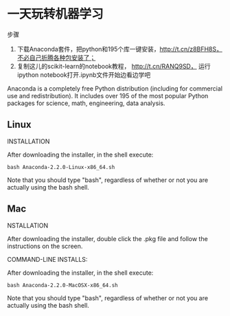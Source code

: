 # 一天玩转机器学习

步骤

1. 下载Anaconda套件，把python和195个库一键安装，http://t.cn/z8BFH8S，不必自己折腾各种包安装了；
2. 复制这儿的scikit-learn的notebook教程， http://t.cn/RANQ9SD， 运行 ipython notebook打开.ipynb文件开始边看边学吧

Anaconda is a completely free Python distribution (including for commercial use and redistribution). It includes over 195 of the most popular Python packages for science, math, engineering, data analysis.

## Linux

INSTALLATION

After downloading the installer, in the shell execute:

    bash Anaconda-2.2.0-Linux-x86_64.sh

Note that you should type "bash", regardless of whether or not you are actually using the bash shell.

## Mac

NSTALLATION

After downloading the installer, double click the .pkg file and follow the instructions on the screen.

COMMAND-LINE INSTALLS:

After downloading the installer, in the shell execute:

    bash Anaconda-2.2.0-MacOSX-x86_64.sh

Note that you should type "bash", regardless of whether or not you are actually using the bash shell.
